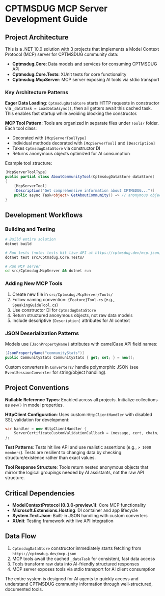 # CPTMSDUG MCP Server Development Guide

## Project Architecture

This is a .NET 10.0 solution with 3 projects that implements a Model Context Protocol (MCP) server for CPTMSDUG community data:

- **Cptmsdug.Core**: Data models and services for consuming CPTMSDUG API
- **Cptmsdug.Core.Tests**: XUnit tests for core functionality  
- **Cptmsdug.McpServer**: MCP server exposing AI tools via stdio transport

### Key Architecture Patterns

**Eager Data Loading**: `CptmsdugDataStore` starts HTTP requests in constructor via `_dataTask = LoadDataAsync()`, then all getters await this cached task. This enables fast startup while avoiding blocking the constructor.

**MCP Tool Pattern**: Tools are organized in separate files under `Tools/` folder. Each tool class:
- Decorated with `[McpServerToolType]` 
- Individual methods decorated with `[McpServerTool]` and `[Description]`
- Takes `CptmsdugDataStore` via constructor DI
- Returns anonymous objects optimized for AI consumption

Example tool structure:
```csharp
[McpServerToolType]
public partial class AboutCommunityTool(CptmsdugDataStore dataStore)
{
    [McpServerTool]
    [Description("Get comprehensive information about CPTMSDUG...")]
    public async Task<object> GetAboutCommunity() => // anonymous object
}
```

## Development Workflows

### Building and Testing
```bash
# Build entire solution
dotnet build

# Run tests (note: tests hit live API at https://cptmsdug.dev/mcp.json)
dotnet test src/Cptmsdug.Core.Tests/

# Run MCP server 
cd src/Cptmsdug.McpServer && dotnet run
```

### Adding New MCP Tools
1. Create new file in `src/Cptmsdug.McpServer/Tools/`
2. Follow naming convention: `{Feature}Tool.cs` (e.g., `SpeakingGuideTool.cs`)
3. Use constructor DI for `CptmsdugDataStore`
4. Return structured anonymous objects, not raw data models
5. Include descriptive `[Description]` attributes for AI context

### JSON Deserialization Patterns
Models use `[JsonPropertyName]` attributes with camelCase API field names:
```csharp
[JsonPropertyName("communityStats")]
public CommunityStats CommunityStats { get; set; } = new();
```

Custom converters in `Converters/` handle polymorphic JSON (see `EventSessionConverter` for string/object handling).

## Project Conventions

**Nullable Reference Types**: Enabled across all projects. Initialize collections as `new()` in model properties.

**HttpClient Configuration**: Uses custom `HttpClientHandler` with disabled SSL validation for development:
```csharp
var handler = new HttpClientHandler {
    ServerCertificateCustomValidationCallback = (message, cert, chain, errors) => true
};
```

**Test Patterns**: Tests hit live API and use realistic assertions (e.g., `> 1000 members`). Tests are resilient to changing data by checking structure/existence rather than exact values.

**Tool Response Structure**: Tools return nested anonymous objects that mirror the logical groupings needed by AI assistants, not the raw API structure.

## Critical Dependencies

- **ModelContextProtocol (0.3.0-preview.1)**: Core MCP functionality
- **Microsoft.Extensions.Hosting**: DI container and app lifecycle
- **System.Text.Json**: Built-in JSON handling with custom converters
- **XUnit**: Testing framework with live API integration

## Data Flow

1. `CptmsdugDataStore` constructor immediately starts fetching from `https://cptmsdug.dev/mcp.json`
2. MCP tools await the cached `_dataTask` for consistent, fast data access
3. Tools transform raw data into AI-friendly structured responses
4. MCP server exposes tools via stdio transport for AI client consumption

The entire system is designed for AI agents to quickly access and understand CPTMSDUG community information through well-structured, documented tools.